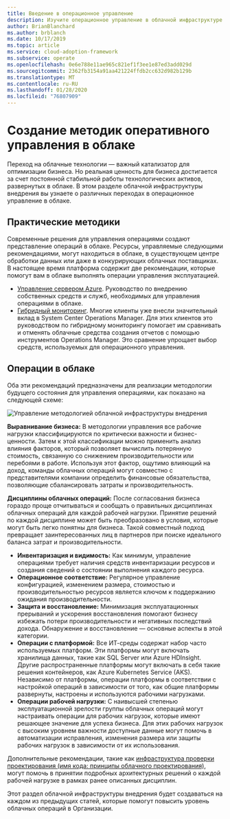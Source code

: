 ```yaml
---
title: Введение в операционное управление
description: Изучите операционное управление в облачной инфраструктуре внедрения.
author: BrianBlanchard
ms.author: brblanch
ms.date: 10/17/2019
ms.topic: article
ms.service: cloud-adoption-framework
ms.subservice: operate
ms.openlocfilehash: 0e6e788e11ae965c821ef1f3ee1e87ed3add029d
ms.sourcegitcommit: 2362fb3154a91aa421224ffdb2cc632d982b129b
ms.translationtype: MT
ms.contentlocale: ru-RU
ms.lasthandoff: 01/28/2020
ms.locfileid: "76807909"
---
```

# <a name="establish-operational-management-practices-in-the-cloud"></a>Создание методик оперативного управления в облаке

Переход на облачные технологии — важный катализатор для оптимизации бизнеса. Но реальная ценность для бизнеса достигается за счет постоянной стабильной работы технологических активов, развернутых в облаке. В этом разделе облачной инфраструктуры внедрения вы узнаете о различных переходах в операционное управление в облаке.

## <a name="actionable-best-practices"></a>Практические методики

Современные решения для управления операциями создают представление операций в облаке. Ресурсы, управляемые следующими рекомендациями, могут находиться в облаке, в существующем центре обработки данных или даже в конкурирующих облачных поставщиках. В настоящее время платформа содержит две рекомендации, которые помогут вам в облаке выполнять операции управления эксплуатацией.

- [Управление сервером Azure](./azure-server-management/index.md). Руководство по внедрению собственных средств и служб, необходимых для управления операциями в облаке.
- [Гибридный мониторинг](./monitor/index.md). Многие клиенты уже внесли значительный вклад в System Center Operations Manager. Для этих клиентов это руководством по гибридному мониторингу помогает им сравнивать и отменять облачные средства создания отчетов с помощью инструментов Operations Manager. Это сравнение упрощает выбор средств, используемых для операционного управления.

## <a name="cloud-operations"></a>Операции в облаке

Оба эти рекомендаций предназначены для реализации методологии будущего состояния для управления операциями, как показано на следующей схеме:

![Управление методологией облачной инфраструктуры внедрения](../_images/manage/caf-manage.png)

**Выравнивание бизнеса:** В методологии управления все рабочие нагрузки классифицируются по критически важности и бизнес-ценности. Затем к этой классификации можно применить анализ влияния факторов, который позволяет вычислить потерянную стоимость, связанную со снижением производительности или перебоями в работе. Используя этот фактор, ощутимо влияющий на доход, команды облачных операций могут совместно с представителями компании определить финансовые обязательства, позволяющие сбалансировать затраты и производительность.

**Дисциплины облачных операций:** После согласования бизнеса гораздо проще отчитываться и сообщать о правильных дисциплинах облачных операций для каждой рабочей нагрузки. Принятие решений по каждой дисциплине может быть преобразовано в условия, которые могут быть легко понятны для бизнеса. Такой совместный подход превращает заинтересованных лиц в партнеров при поиске идеального баланса затрат и производительности.

- **Инвентаризация и видимость:** Как минимум, управление операциями требует наличия средств инвентаризации ресурсов и создания сведений о состоянии выполнения каждого ресурса.
- **Операционное соответствие:** Регулярное управление конфигурацией, изменением размера, стоимостью и производительностью ресурсов является ключом к поддержанию ожидания производительности.
- **Защита и восстановление:** Минимизация эксплуатационных прерываний и ускорения восстановления помогают бизнесу избежать потери производительности и негативных последствий дохода. Обнаружение и восстановление — основные аспекты в этой категории.
- **Операции с платформой:** Все ИТ-среды содержат набор часто используемых платформ. Эти платформы могут включать хранилища данных, такие как SQL Server или Azure HDInsight. Другие распространенные платформы могут включать в себя такие решения контейнеров, как Azure Kubernetes Service (AKS). Независимо от платформы, операции платформы в соответствии с настройкой операций в зависимости от того, как общие платформы развернуты, настроены и используются рабочими нагрузками.
- **Операции рабочей нагрузки:** С наивысшей степенью эксплуатационной зрелости группы облачных операций могут настраивать операции для рабочих нагрузок, которые имеют решающее значение для успеха бизнеса. Для этих рабочих нагрузок с высоким уровнем важности доступные данные могут помочь в автоматизации исправления, изменения размера или защиты рабочих нагрузок в зависимости от их использования.

Дополнительные рекомендации, такие как [инфраструктура проверки проектирования (имя кода: принципы облачного проектирования)](https://docs.microsoft.com/azure/architecture/framework/resiliency/overview), могут помочь в принятии подробных архитектурных решений о каждой рабочей нагрузке в рамках ранее описанных дисциплин.

Этот раздел облачной инфраструктуры внедрения будет создаваться на каждом из предыдущих статей, которые помогут повысить уровень облачных операций в Организации.
